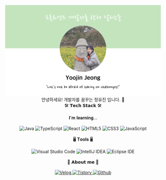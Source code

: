 <div align="center">
  <img src="./images/githubmain.png" alt="깃허브메인이미지">
</div>

<div align="center">안녕하세요! 개발자를 꿈꾸는 정유진 입니다. 🎨</div>

<div align="center">🛠️ 𝗧𝗲𝗰𝗵 𝗦𝘁𝗮𝗰𝗸 🛠️</div>
<br>

<div align="center">𝐈'𝐦 𝐥𝐞𝐚𝐫𝐧𝐢𝐧𝐠...</div>
<br>

<div align="center">
  <img src="https://img.shields.io/badge/Java-007396?style=flat&logo=OpenJDK&logoColor=white" alt="Java">
  <img src="https://img.shields.io/badge/TypeScript-%233178C6?style=flat-square&logo=typescript&logoColor=white" alt="TypeScript">
  <img src="https://img.shields.io/badge/React-%2361DAFB?style=flat-square&logo=react&logoColor=white" alt="React">
  <img src="https://img.shields.io/badge/HTML5-%23E34F26?style=flat-square&logo=html5&logoColor=white" alt="HTML5">
  <img src="https://img.shields.io/badge/CSS3-%231572B6?style=flat-square&logo=css3&logoColor=white" alt="CSS3">
  <img src="https://img.shields.io/badge/JavaScript-%23F7DF1E?style=flat-square&logo=javascript&logoColor=black" alt="JavaScript">
</div>
<br>

<div align="center">🖥️ 𝐓𝐨𝐨𝐥𝐬 🖥️</div>
<br>

<div align="center">
  <img src="https://img.shields.io/badge/Visual%20Studio%20Code-%23007ACC?style=flat-square&logo=visualstudiocode&logoColor=white" alt="Visual Studio Code">
  <img src="https://img.shields.io/badge/IntelliJ%20IDEA-%23000000?style=flat-square&logo=intellijidea&logoColor=white" alt="IntelliJ IDEA">
  <img src="https://img.shields.io/badge/Eclipse%20IDE-%23A52A2A?style=flat-square&logo=eclipseide&logoColor=white" alt="Eclipse IDE">

</div>
<br>

<div align="center">🩵 𝗔𝗯𝗼𝘂𝘁 𝗺𝗲 🩵</div>
<br>

<div align="center">
  <a href="https://velog.io/@loveylponyo" target="_blank">
    <img src="https://img.shields.io/badge/Velog-20C997?style=flat-square&logo=velog&logoColor=white" alt="Velog">
  </a>
   <a href="https://yj-potato.tistory.com/" target="_blank">
    <img src="https://img.shields.io/badge/Tistory-%238A2BE2?style=flat-square&logo=tistory&logoColor=white" alt="Tistory">
  </a>
   <a href="https://github.com/yjpotato" target="_blank">
    <img src="https://img.shields.io/badge/Github-FF1493?style=flat-square&logo=github&logoColor=white" alt="Github">
  </a>
</div>

